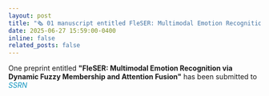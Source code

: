 ```yaml
---
layout: post
title: "🗞️ 01 manuscript entitled FleSER: Multimodal Emotion Recognition via Dynamic Fuzzy Membership and Attention Fusion has been submitted to SSRN."
date: 2025-06-27 15:59:00-0400
inline: false
related_posts: false
---
```


One preprint entitled <b>"FleSER: Multimodal Emotion Recognition via Dynamic Fuzzy Membership and Attention Fusion"</b> has been submitted to <span style="color: #0d93bf;"><i>SSRN</i></span>